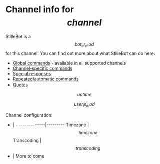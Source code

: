 # Channel info for $$channel$$

StilleBot is a $$bot_or_mod$$ for this channel. You can find out more about what
StilleBot can do here:

* [Global commands](https://rosuav.github.io/StilleBot/commands/) - available in
  all supported channels
* [Channel-specific commands](commands)
* [Special responses](specials)
* [Repeated/automatic commands](repeats)
* [Quotes](quotes)

$$uptime$$

$$user_is_mod$$

Channel configuration:

- | -
-------------|---------
Timezone     | $$timezone$$
Transcoding  | $$transcoding$$
- | More to come

<!-- TODO: Configs
* Notice Me (only if useful remotely) - enabled, followers-only, keyword, and timeout
* Enable/Disable quotes?
-->
